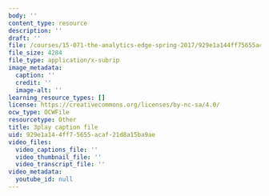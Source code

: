 ```yaml
---
body: ''
content_type: resource
description: ''
draft: ''
file: /courses/15-071-the-analytics-edge-spring-2017/929e1a144ff75655acaf21d8a15ba9ae_xEjZjz7oxbI.vtt
file_size: 4284
file_type: application/x-subrip
image_metadata:
  caption: ''
  credit: ''
  image-alt: ''
learning_resource_types: []
license: https://creativecommons.org/licenses/by-nc-sa/4.0/
ocw_type: OCWFile
resourcetype: Other
title: 3play caption file
uid: 929e1a14-4ff7-5655-acaf-21d8a15ba9ae
video_files:
  video_captions_file: ''
  video_thumbnail_file: ''
  video_transcript_file: ''
video_metadata:
  youtube_id: null
---
```

